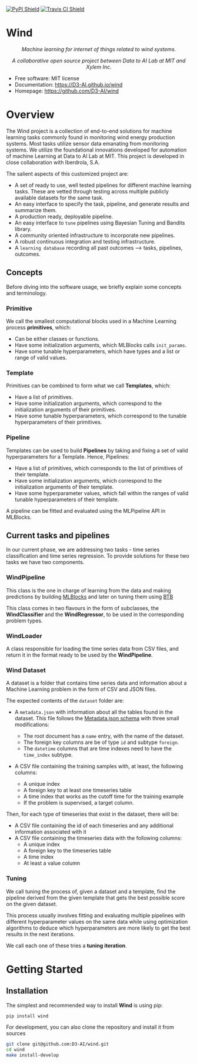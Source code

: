[![PyPI Shield](https://img.shields.io/pypi/v/wind.svg)](https://pypi.python.org/pypi/wind)
[![Travis CI Shield](https://travis-ci.org/D3-AI/wind.svg?branch=master)](https://travis-ci.org/D3-AI/wind)

# Wind

<p align="center">
<i>Machine learning for internet of things related to wind systems.  </I>
</p>




<p align="center">
<i>A collaborative open source project between Data to AI Lab at MIT and Xylem Inc. </I>
</p>


- Free software: MIT license
- Documentation: https://D3-AI.github.io/wind
- Homepage: https://github.com/D3-AI/wind

# Overview

The Wind project is a collection of end-to-end solutions for machine learning tasks commonly
found in monitoring wind energy production systems. Most tasks utilize sensor data
emanating from monitoring systems. We utilize the foundational innovations developed for
automation of machine Learning at Data to AI Lab at MIT. This project is developed in close
collaboration with Iberdrola, S.A.

The salient aspects of this customized project are:
* A set of ready to use, well tested pipelines for different machine learning tasks. These are
  vetted through testing across multiple publicly available datasets for the same task.
* An easy interface to specify the task, pipeline, and generate results and summarize them.
* A production ready, deployable pipeline.
* An easy interface to ``tune`` pipelines using Bayesian Tuning and Bandits library.
* A community oriented infrastructure to incorporate new pipelines.
* A robust continuous integration and testing infrastructure.
* A ``learning database`` recording all past outcomes --> tasks, pipelines, outcomes.

## Concepts

Before diving into the software usage, we briefly explain some concepts and terminology.

### Primitive

We call the smallest computational blocks used in a Machine Learning process
**primitives**, which:

* Can be either classes or functions.
* Have some initialization arguments, which MLBlocks calls `init_params`.
* Have some tunable hyperparameters, which have types and a list or range of valid values.

### Template

Primitives can be combined to form what we call **Templates**, which:

* Have a list of primitives.
* Have some initialization arguments, which correspond to the initialization arguments
  of their primitives.
* Have some tunable hyperparameters, which correspond to the tunable hyperparameters
  of their primitives.

### Pipeline

Templates can be used to build **Pipelines** by taking and fixing a set of valid
hyperparameters for a Template. Hence, Pipelines:

* Have a list of primitives, which corresponds to the list of primitives of their template.
* Have some initialization arguments, which correspond to the initialization arguments
  of their template.
* Have some hyperparameter values, which fall within the ranges of valid tunable
  hyperparameters of their template.

A pipeline can be fitted and evaluated using the MLPipeline API in MLBlocks.


## Current tasks and pipelines

In our current phase, we are addressing two tasks - time series classification and time series
regression. To provide solutions for these two tasks we have two components.

### WindPipeline

This class is the one in charge of learning from the data and making predictions by building
[MLBlocks](https://hdi-project.github.io/MLBlocks) and later on tuning them using
[BTB](https://hdi-project.github.io/BTB/)

This class comes in two flavours in the form of subclasses, the **WindClassifier** and the
**WindRegressor**, to be used in the corresponding problem types.

### WindLoader

A class responsible for loading the time series data from CSV files, and return it in the
format ready to be used by the **WindPipeline**.

### Wind Dataset

A dataset is a folder that contains time series data and information about
a Machine Learning problem in the form of CSV and JSON files.

The expected contents of the `dataset` folder are:

* A `metadata.json` with information about all the tables found in the dataset.
  This file follows the [Metadata.json schema](https://github.com/HDI-Project/MetaData.json)
  with three small modifications:
  * The root document has a `name` entry, with the name of the dataset.
  * The foreign key columns are be of type `id` and subtype `foreign`.
  * The `datetime` columns that are time indexes need to have the `time_index` subtype.

* A CSV file containing the training samples with, at least, the following columns:
  * A unique index
  * A foreign key to at least one timeseries table
  * A time index that works as the cutoff time for the training example
  * If the problem is supervised, a target column.

Then, for each type of timeseries that exist in the dataset, there will be:

* A CSV file containing the id of each timeseries and any additional information associated with it
* A CSV file containing the timeseries data with the following columns:
  * A unique index
  * A foreign key to the timeseries table
  * A time index
  * At least a value column

### Tuning

We call tuning the process of, given a dataset and a template, find the pipeline derived from the
given template that gets the best possible score on the given dataset.

This process usually involves fitting and evaluating multiple pipelines with different hyperparameter
values on the same data while using optimization algorithms to deduce which hyperparameters are more
likely to get the best results in the next iterations.

We call each one of these tries a **tuning iteration**.


# Getting Started

## Installation

The simplest and recommended way to install **Wind** is using pip:

```bash
pip install wind
```

For development, you can also clone the repository and install it from sources

```bash
git clone git@github.com:D3-AI/wind.git
cd wind
make install-develop
```
